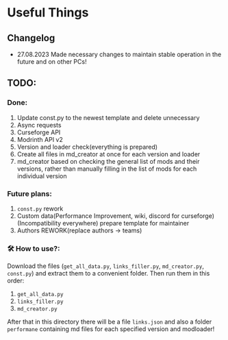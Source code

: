 # Useful Things

## Changelog
- 27.08.2023 Made necessary changes to maintain stable operation in the future and on other PCs!

## TODO:
### Done:

1. Update const.py to the newest template and delete unnecessary
2. Async requests
3. Curseforge API
4. Modrinth API v2
5. Version and loader check(everything is prepared)
6. Create all files in md_creator at once for each version and loader
7. md_creator based on checking the general list of mods and their versions, rather than manually filling in the list of mods for each individual version


### Future plans:
1. ``const.py`` rework
2. Custom data(Performance Improvement, wiki, discord for curseforge)(Incompatibility everywhere)
prepare template for maintainer
4. Authors REWORK(replace authors -> teams)

### 🛠️ How to use?:
Download the files (``get_all_data.py``, ``links_filler.py``, ``md_creator.py``, ``const.py``) and extract them to a convenient folder.
Then run them in this order:
1. ``get_all_data.py``
2. ``links_filler.py``
3. ``md_creator.py``

After that in this directory there will be a file ``links.json`` and also a folder ``performane`` containing md files for each specified version and modloader!
